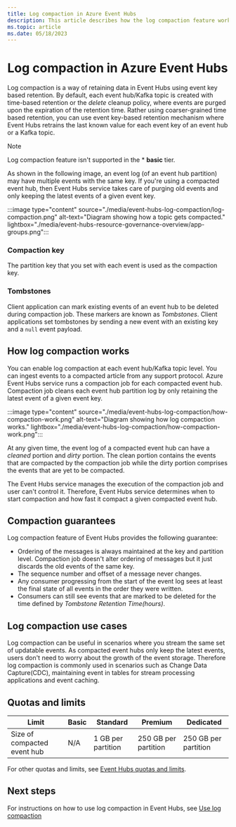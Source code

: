 ```yaml
---
title: Log compaction in Azure Event Hubs
description: This article describes how the log compaction feature works in Event Hubs.
ms.topic: article
ms.date: 05/18/2023
---
```


# Log compaction in Azure Event Hubs

Log compaction is a way of retaining data in Event Hubs using event key based retention. By default, each event hub/Kafka topic is created with time-based retention or the *delete* cleanup policy, where events are purged upon the expiration of the retention time. Rather using coarser-grained time based retention, you can use event key-based retention mechanism where Event Hubs retrains the last known value for each event key of an event hub or a Kafka topic. 

> [!NOTE] 
> Log compaction feature isn't supported in the * **basic** tier. 


As shown in the following image, an event log (of an event hub partition) may have multiple events with the same key. If you're using a compacted event hub, then Event Hubs service takes care of purging old events and only keeping the latest events of a given event key. 

:::image type="content" source="./media/event-hubs-log-compaction/log-compaction.png" alt-text="Diagram showing how a topic gets compacted." lightbox="./media/event-hubs-resource-governance-overview/app-groups.png":::

### Compaction key
The partition key that you set with each event is used as the compaction key. 

### Tombstones
Client application can mark existing events of an event hub to be deleted during compaction job. These markers are known as *Tombstones*. Client applications set tombstones by sending a new event with an existing key and a `null` event payload. 

## How log compaction works

You can enable log compaction at each event hub/Kafka topic level. You can ingest events to a compacted article from any support protocol. Azure Event Hubs service runs a compaction job for each compacted event hub. Compaction job cleans each event hub partition log by only retaining the latest event of a given event key. 

:::image type="content" source="./media/event-hubs-log-compaction/how-compaction-work.png" alt-text="Diagram showing how log compaction works." lightbox="./media/event-hubs-log-compaction/how-compaction-work.png":::

At any given time, the event log of a compacted event hub can have a *cleaned* portion and *dirty* portion. The clean portion contains the events that are compacted by the compaction job while the dirty portion comprises the events that are yet to be compacted. 

The Event Hubs service manages the execution of the compaction job and user can't control it. Therefore, Event Hubs service determines when to start compaction and how fast it compact a given compacted event hub. 

## Compaction guarantees
Log compaction feature of Event Hubs provides the following guarantee: 
- Ordering of the messages is always maintained at the key and partition level. Compaction job doesn't alter ordering of messages but it just discards the old events of the same key. 
- The sequence number and offset of a message never changes. 
- Any consumer progressing from the start of the event log sees at least the final state of all events in the order they were written. 
- Consumers can still see events that are marked to be deleted for the time defined by *Tombstone Retention Time(hours)*. 


## Log compaction use cases
Log compaction can be useful in scenarios where you stream the same set of updatable events. As compacted event hubs only keep the latest events, users don't need to worry about the growth of the event storage. Therefore log compaction is commonly used in scenarios such as Change Data Capture(CDC), maintaining event in tables for stream processing applications and event caching. 

## Quotas and limits
| Limit | Basic | Standard | Premium |  Dedicated |
| ----- | ----- | -------- | -------- | --------- | 
| Size of compacted event hub  | N/A | 1 GB per partition | 250 GB per partition | 250 GB per partition |

For other quotas and limits, see [Event Hubs quotas and limits](event-hubs-quotas.md).

## Next steps
For instructions on how to use log compaction in Event Hubs, see [Use log compaction](./use-log-compaction.md)
